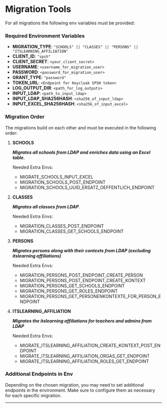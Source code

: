# Migration Tools

For all migrations the following env variables must be provided:

### Required Environment Variables

- **MIGRATION_TYPE**: `"SCHOOLS" || "CLASSES" || "PERSONS" || "ITSLEARNING_AFFILIATION"`
- **CLIENT_ID**: `"spsh"`
- **CLIENT_SECRET**: `<your_client_secret>`
- **USERNAME**: `<username_for_migration_user>`
- **PASSWORD**: `<password_for_migration_user>`
- **GRANT_TYPE**: `"password"`
- **TOKEN_URL**: `<Endpoint for Keycloak SPSH token>`
- **LOG_OUTPUT_DIR**: `<path_for_log_outputs>`
- **INPUT_LDAP**: `<path_to_input_ldap>`
- **INPUT_LDAP_SHA256HASH**: `<sha256_of_input_ldap>`
- **INPUT_EXCEL_SHA256HASH**: `<sha256_of_input_excel>`

### Migration Order

The migrations build on each other and must be executed in the following order:

1. **SCHOOLS**
   
   ***Migrates all schools from LDAP and enriches data using an Excel table.***

   Needed Extra Envs:
   - MIGRATE_SCHOOLS_INPUT_EXCEL
   - MIGRATION_SCHOOLS_POST_ENDPOINT
   - MIGRATION_SCHOOLS_UUID_ERSATZ_OEFFENTLICH_ENDPOINT
   
2. **CLASSES**
   
   ***Migrates all classes from LDAP***.

   Needed Extra Envs:
   - MIGRATION_CLASSES_POST_ENDPOINT
   - MIGRATION_CLASSES_GET_SCHOOLS_ENDPOINT
   
3. **PERSONS**
   
   ***Migrates persons along with their contexts from LDAP (excluding itslearning affiliations)***

   Needed Extra Envs:
   - MIGRATION_PERSONS_POST_ENDPOINT_CREATE_PERSON
   - MIGRATION_PERSONS_POST_ENDPOINT_CREATE_KONTEXT
   - MIGRATION_PERSONS_GET_SCHOOLS_ENDPOINT
   - MIGRATION_PERSONS_GET_ROLES_ENDPOINT
   - MIGRATION_PERSONS_GET_PERSONENKONTEXTE_FOR_PERSON_ENDPOINT
   
4. **ITSLEARNING_AFFILIATION**
   
   ***Migrates the itslearning affiliations for teachers and admins from LDAP***

   Needed Extra Envs:
   - MIGRATE_ITSLEARNING_AFFILIATION_CREATE_KONTEXT_POST_ENDPOINT
   - MIGRATE_ITSLEARNING_AFFILIATION_ORGAS_GET_ENDPOINT
   - MIGRATE_ITSLEARNING_AFFILIATION_ROLES_GET_ENDPOINT

### Additional Endpoints in Env

Depending on the chosen migration, you may need to set additional endpoints in the environment. Make sure to configure them as necessary for each specific migration.

---

